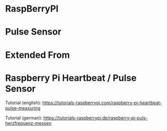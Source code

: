 # RaspBerryPI
# Pulse Sensor
# Extended From 
# Raspberry Pi Heartbeat / Pulse Sensor

Tutorial (english): https://tutorials-raspberrypi.com/raspberry-pi-heartbeat-pulse-measuring

Tutorial (german): https://tutorials-raspberrypi.de/raspberry-pi-puls-herzfrequenz-messen
